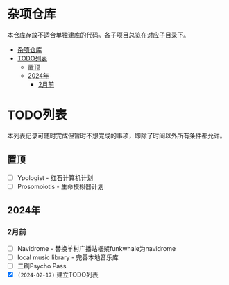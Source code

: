 # 杂项仓库

本仓库存放不适合单独建库的代码。各子项目总览在对应子目录下。

- [杂项仓库](#杂项仓库)
- [TODO列表](#todo列表)
  - [置顶](#置顶)
  - [2024年](#2024年)
    - [2月前](#2月前)

# TODO列表

本列表记录可随时完成但暂时不想完成的事项，即除了时间以外所有条件都允许。

## 置顶
- [ ] Ypologist - 红石计算机计划
- [ ] Prosomoiotis - 生命模拟器计划

## 2024年

### 2月前

- [ ] Navidrome - 替换羊村广播站框架funkwhale为navidrome
- [ ] local music library - 完善本地音乐库
- [ ] 二刷Psycho Pass
- [x] `(2024-02-17)` 建立TODO列表
